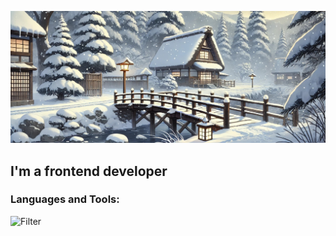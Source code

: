 ![Header](https://github.com/Anizart/Anizart/blob/main/assets/anime-style.jpg)

## I'm a frontend developer

### Languages and Tools:
![Filter](https://img.shields.io/badge/:badgeContent?logo=JavaScript-you_like-blue)



<!-- 
<img alt="Static Badge" src="https://img.shields.io/badge/JavaScript-2a2f39-style=for-the-badge&logo=javascript&logoColor=#F7DF1E">

img src="https://img.shields.io/badge/НАДПИСЬ НА БЕЙДЖЕ-ЦВЕТ ФОНА?style=for-the-badge&logo=НАЗВАНИЕ ЛОГОТИПА&logoColor=ЦВЕТ ЛОГОТИПА"/ -->
